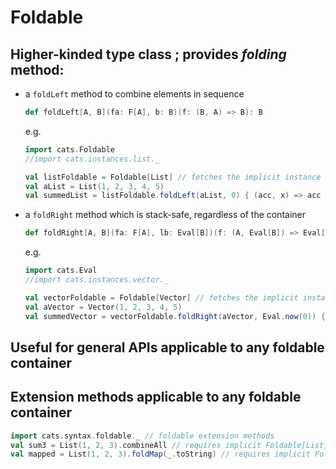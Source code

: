 # Foldable

## Higher-kinded type class ; provides _folding_ method:
 - a `foldLeft` method to combine elements in sequence
   ```scala
   def foldLeft[A, B](fa: F[A], b: B)(f: (B, A) => B): B
   ```
   e.g.
   ```scala mdoc
   import cats.Foldable
   //import cats.instances.list._
   
   val listFoldable = Foldable[List] // fetches the implicit instance
   val aList = List(1, 2, 3, 4, 5)
   val summedList = listFoldable.foldLeft(aList, 0) { (acc, x) => acc + x }
   ```
 - a `foldRight` method which is stack-safe, regardless of the container
   ```scala
   def foldRight[A, B](fa: F[A], lb: Eval[B])(f: (A, Eval[B]) => Eval[B]): Eval[B]
   ```
   e.g.
   ```scala mdoc
   import cats.Eval
   //import cats.instances.vector._
   
   val vectorFoldable = Foldable[Vector] // fetches the implicit instance
   val aVector = Vector(1, 2, 3, 4, 5)
   val summedVector = vectorFoldable.foldRight(aVector, Eval.now(0)) { (x, acc) => acc.map(_ + x) }.value
   ```


## Useful for general APIs applicable to any foldable container

## Extension methods applicable to any foldable container

   ```scala mdoc
   import cats.syntax.foldable._ // foldable extension methods
   val sum3 = List(1, 2, 3).combineAll // requires implicit Foldable[List] and Monoid[Int]
   val mapped = List(1, 2, 3).foldMap(_.toString) // requires implicit Foldable[List] and Monoid[String]
   ```
